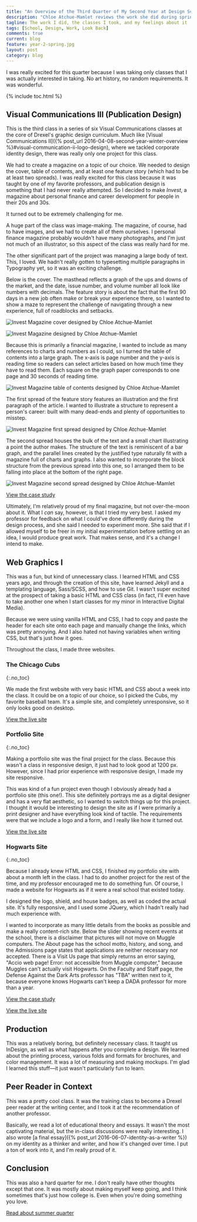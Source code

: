 ```yaml
---
title: "An Overview of the Third Quarter of My Second Year at Design School"
description: "Chloe Atchue-Mamlet reviews the work she did during spring quarter of her second year of design school at Drexel University"
tagline: The work I did, the classes I took, and my feelings about it
tags: [School, Design, Work, Look Back]
comments: true
current: blog
feature: year-2-spring.jpg
layout: post
category: blog
---
```


I was really excited for this quarter because I was taking only classes that I was actually interested in taking. No art history, no random requirements. It was wonderful.

{% include toc.html %}

## Visual Communications III (Publication Design)

This is the third class in a series of six Visual Communications classes at the core of Drexel's graphic design curriculum. Much like [Visual Communications II]({% post_url 2016-04-08-second-year-winter-overview %}#visual-communication-ii-logo-design), where we tackled corporate identity design, there was really only one project for this class.

We had to create a magazine on a topic of our choice. We needed to design the cover, table of contents, and at least one feature story (which had to be at least two spreads). I was really excited for this class because it was taught by one of my favorite professors, and publication design is something that I had never really attempted. So I decided to make *Invest*, a magazine about personal finance and career development for people in their 20s and 30s.

It turned out to be extremely challenging for me.

A huge part of the class was image-making. The magazine, of course, had to have images, and we had to create all of them ourselves. I personal finance magazine probably wouldn't have many photographs, and I'm just not much of an illustrator, so this aspect of the class was really hard for me.

The other significant part of the project was managing a large body of text. This, I loved. We hadn't really gotten to typesetting multiple paragraphs in Typography yet, so it was an exciting challenge.

Below is the cover. The masthead reflects a graph of the ups and downs of the market, and the date, issue number, and volume number all look like numbers with decimals. The feature story is about the fact that the first 90 days in a new job often make or break your experience there, so I wanted to show a maze to represent the challenge of navigating through a new experience, full of roadblocks and setbacks.

![Invest Magazine cover designed by Chloe Atchue-Mamlet](/img/invest/front.jpg)

![Invest Magazine designed by Chloe Atchue-Mamlet](/img/invest/three-quarter.jpg)

Because this is primarily a financial magazine, I wanted to include as many references to charts and numbers as I could, so I turned the table of contents into a large graph. The x-axis is page number and the y-axis is reading time so readers can select articles based on how much time they have to read them. Each square on the graph paper corresponds to one page and 30 seconds of reading time.

![Invest Magazine table of contents designed by Chloe Atchue-Mamlet](/img/invest/contents.jpg)

The first spread of the feature story features an illustration and the first paragraph of the article. I wanted to illustrate a structure to represent a person's career: built with many dead-ends and plenty of opportunities to misstep.

![Invest Magazine first spread designed by Chloe Atchue-Mamlet](/img/invest/spread-1.jpg)

The second spread houses the bulk of the text and a small chart illustrating a point the author makes. The structure of the text is reminiscent of a bar graph, and the parallel lines created by the justified type naturally fit with a magazine full of charts and graphs. I also wanted to incorporate the block structure from the previous spread into this one, so I arranged them to be falling into place at the bottom of the right page.

![Invest Magazine second spread designed by Chloe Atchue-Mamlet](/img/invest/spread-2.jpg)

<a class="button" href="{% post_url 2016-06-09-invest-magazine %}">View the case study</a>

Ultimately, I'm relatively proud of my final magazine, but not over-the-moon about it. What I *can* say, however, is that I tried my very best. I asked my professor for feedback on what I could've done differently during the design process, and she said I needed to experiment more. She said that if I allowed myself to be freer in my initial experimentation before settling on an idea, I would produce great work. That makes sense, and it's a change I intend to make.

## Web Graphics I

This was a fun, but kind of unnecessary class. I learned HTML and CSS years ago, and through the creation of this site, have learned Jekyll and a templating language, Sass/SCSS, and how to use Git. I wasn't super excited at the prospect of taking a basic HTML and CSS class (in fact, I'll even have to take another one when I start classes for my minor in Interactive Digital Media).

Because we were using vanilla HTML and CSS, I had to copy and paste the header for each site onto each page and manually change the links, which was pretty annoying. And I also hated not having variables when writing CSS, but that's just how it goes.

Throughout the class, I made three websites.

### The Chicago Cubs
{:.no_toc}

We made the first website with very basic HTML and CSS about a week into the class. It could be on a topic of our choice, so I picked the Cubs, my favorite baseball team. It's a simple site, and completely unresponsive, so it only looks good on desktop.

<a class="button" href="http://chloedrexel.com/cubs/">View the live site</a>

### Portfolio Site
{:.no_toc}

Making a portfolio site was the final project for the class. Because this wasn't a class in responsive design, it just had to look good at 1200 px. However, since I had prior experience with responsive design, I made my site responsive.

This was kind of a fun project even though I obviously already had a portfolio site (this one!). This site definitely portrays me as a digital designer and has a very flat aesthetic, so I wanted to switch things up for this project. I thought it would be interesting to design the site as if I were primarily a print designer and have everything look kind of tactile. The requirements were that we include a logo and a form, and I really like how it turned out.

<a class="button" href="http://chloedrexel.com/portfolio/index.html">View the live site</a>

### Hogwarts Site
{:.no_toc}

Because I already knew HTML and CSS, I finished my portfolio site with about a month left in the class. I had to do another project for the rest of the time, and my professor encouraged me to do something fun. Of course, I made a website for Hogwarts as if it were a real school that existed today.

I designed the logo, shield, and house badges, as well as coded the actual site. It's fully responsive, and I used some JQuery, which I hadn't really had much experience with.

I wanted to incorporate as many little details from the books as possible and make a really content-rich site. Below the slider showing recent events at the school, there is a disclaimer that pictures will not move on Muggle computers. The About page has the school motto, history, and song, and the Admissions page states that applications are neither necessary nor accepted. There is a Visit Us page that simply returns an error saying, "Accio web page! Error: not accessible from Muggle computer," because Muggles can't actually visit Hogwarts. On the Faculty and Staff page, the Defense Against the Dark Arts professor has "TBA" written next to it, because everyone knows Hogwarts can't keep a DADA professor for more than a year.

<a class="button" href="{% post_url 2016-06-07-hogwarts %}">View the case study</a>

<a class="button" href="http://chloedrexel.com/hogwarts">View the live site</a>

## Production

This was a relatively boring, but definitely necessary class. It taught us InDesign, as well as what happens after you complete a design. We learned about the printing process, various folds and formats for brochures, and color management. It was a lot of measuring and making mockups. I'm glad I learned this stuff&mdash;it just wasn't particularly fun to learn.

## Peer Reader in Context

This was a pretty cool class. It was the training class to become a Drexel peer reader at the writing center, and I took it at the recommendation of another professor.

Basically, we read a lot of educational theory and essays. It wasn't the most captivating material, but the in-class discussions were really interesting. I also wrote [a final essay]({% post_url 2016-06-07-identity-as-a-writer %}) on my identity as a thinker and writer, and how it's changed over time. I put a ton of work into it, and I'm really proud of it.

## Conclusion

This was also a hard quarter for me. I don't really have other thoughts except that one. It was mostly about making myself keep going, and I think sometimes that's just how college is. Even when you're doing something you love.

<a class="button" href="{% post_url 2016-09-01-second-year-summer-overview %}">Read about summer quarter</a>
